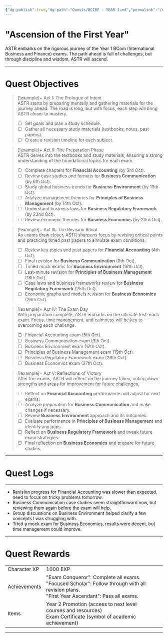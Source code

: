 ```yaml
---
{"dg-publish":true,"dg-path":"Quests/BCIBF - YEAR 1.md","permalink":"/quests/bcibf-year-1/","tags":["Quests","Exams","Ascension"]}
---
```



# "Ascension of the First Year"

ASTR embarks on the rigorous journey of the Year 1 BCom (International Business and Finance) exams. The path ahead is full of challenges, but through discipline and wisdom, ASTR will ascend.

---

# Quest Objectives

> [!example]+ Act I: The Prologue of Intent  
>    ASTR starts by preparing mentally and gathering materials for the journey ahead. The road is long, but with focus, each step will bring ASTR closer to mastery.  
>- [ ] Set goals and plan a study schedule.
>- [ ] Gather all necessary study materials (textbooks, notes, past papers).
>- [ ] Create a revision timeline for each subject.

> [!example]+ Act II: The Preparation Phase  
>    ASTR delves into the textbooks and study materials, ensuring a strong understanding of the foundational topics for each exam.  
>- [ ] Complete chapters for **Financial Accounting** (by 3rd Oct).
>- [ ] Review case studies and formats for **Business Communication** (by 6th Oct).
>- [ ] Study global business trends for **Business Environment** (by 13th Oct).
>- [ ] Analyze management theories for **Principles of Business Management** (by 14th Oct).  
>- [ ] Understand business laws for **Business Regulatory Framework** (by 22nd Oct).  
>- [ ] Review economic theories for **Business Economics** (by 23rd Oct).  

> [!example]+ Act III: The Revision Ritual  
>    As exams draw closer, ASTR sharpens focus by revising critical points and practicing timed past papers to simulate exam conditions.  
>- [ ] Review key topics and past papers for **Financial Accounting** (4th Oct).  
>- [ ] Final revision for **Business Communication** (8th Oct).  
>- [ ] Timed mock exams for **Business Environment** (16th Oct).  
>- [ ] Last-minute revision for **Principles of Business Management** (18th Oct).  
>- [ ] Case laws and business frameworks review for **Business Regulatory Framework** (25th Oct).  
>- [ ] Economic graphs and models revision for **Business Economics** (26th Oct).  

> [!example]+ Act IV: The Exam Day  
>    With preparation complete, ASTR embarks on the ultimate test: each exam. Focus, time management, and calmness will be key to overcoming each challenge.  
>- [ ] Financial Accounting exam (5th Oct).  
>- [ ] Business Communication exam (9th Oct).  
>- [ ] Business Environment exam (17th Oct).  
>- [ ] Principles of Business Management exam (19th Oct).  
>- [ ] Business Regulatory Framework exam (26th Oct).  
>- [ ] Business Economics exam (27th Oct).  

> [!example]+ Act V: Reflections of Victory  
>    After the exams, ASTR will reflect on the journey taken, noting down strengths and areas for improvement for future challenges.  
>- [ ] Reflect on **Financial Accounting** performance and adjust for next exams.  
>- [ ] Analyze preparation for **Business Communication** and make changes if necessary.  
>- [ ] Review **Business Environment** approach and its outcomes.  
>- [ ] Evaluate performance in **Principles of Business Management** and identify any gaps.  
>- [ ] Reflect on **Business Regulatory Framework** and tweak future exam strategies.  
>- [ ] Final reflection on **Business Economics** and prepare for future studies.

---

# Quest Logs

---
- Revision progress for Financial Accounting was slower than expected, need to focus on tricky problems tomorrow.
- Business Communication case studies seem straightforward now, but reviewing them again before the exam will help.
- Group discussions on Business Environment helped clarify a few concepts I was struggling with.  
- Tried a mock exam for Business Economics, results were decent, but time management could improve.

---

# Quest Rewards

|              |                                                                                                                                     |     |
| ------------ | ----------------------------------------------------------------------------------------------------------------------------------- | --- |
|  Character XP | 1000 EXP                                                                                                                            |     |
| Achievements | "Exam Conqueror": Complete all exams.<br>"Focused Scholar": Follow through with all revision plans.<br>"First Year Ascendant": Pass all exams. |     |
| Items        | Year 2 Promotion (access to next level courses and resources)<br>Exam Certificate (symbol of academic achievement)                    |     |

---